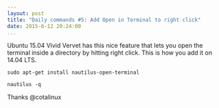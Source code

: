 ```yaml
---
layout: post
title: "Daily commands #5: Add Open in Terminal to right click"
date: 2015-6-12 20:24:00
...
```


Ubuntu 15.04 Vivid Vervet has this nice feature that lets you open the terminal
inside a directory by hitting right click. This is how you add it on 14.04 LTS.

~~~~~~~~~~~~~~~~~~~~~~~~~~~~~~~~~~~~~~~~~~~~~~~~~~~~~~~~~~~~~~~~~~~~~~~~~~~~~~~~
sudo apt-get install nautilus-open-terminal
~~~~~~~~~~~~~~~~~~~~~~~~~~~~~~~~~~~~~~~~~~~~~~~~~~~~~~~~~~~~~~~~~~~~~~~~~~~~~~~~

~~~~~~~~~~~~~~~~~~~~~~~~~~~~~~~~~~~~~~~~~~~~~~~~~~~~~~~~~~~~~~~~~~~~~~~~~~~~~~~~
nautilus -q
~~~~~~~~~~~~~~~~~~~~~~~~~~~~~~~~~~~~~~~~~~~~~~~~~~~~~~~~~~~~~~~~~~~~~~~~~~~~~~~~

Thanks @cotalinux